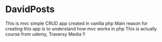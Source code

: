 # DavidPosts

This is mvc simple CRUD app created in vanilla php
Main reason for creating this app is to understand how mvc works in php
This is actually course from udemy, Traversy Media !!
